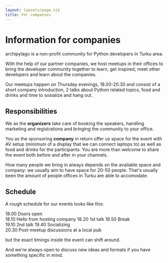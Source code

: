 ```yaml
---
layout: layouts/page.njk
title: For companies
---
```


# Information for companies

archipylago is a non-profit community for Python developers in Turku area.

With the help of our partner companies, we host meetups in their offices to bring the developer community together to learn, get inspired, meet other developers and learn about the companies.

Our meetups happen on Thursday evenings, 18.00-20.30 and consist of a short company introduction, 2 talks about Python related topics, food and drinks and time to sosialize and hang out.

## Responsibilities

We as the **organizers** take care of booking the speakers, handling marketing and registrations and bringing the community to your office.

You as the sponsoring **company** in return offer us space for the event with AV setup (minimum of a display that we can connect laptops to) as well as food and drinks for the participants. You are more than welcome to share the event both before and after in your channels.

How many people we bring in always depends on the available space and company: we usually aim to have space for 20-50 people. That's usually been the amount of people offices in Turku are able to accomodate.

## Schedule

A rough schedule for our events looks like this:

18.00 Doors open  
18.10 Hello from hosting company
18.20 1st talk
18.50 Break  
19.10 2nd talk
19.40 Socializing  
20.30 Post-meetup discussions at a local pub

but the exact timings inside the event can shift around.

And we're always open to discuss new ideas and formats if you have something specific in mind.
